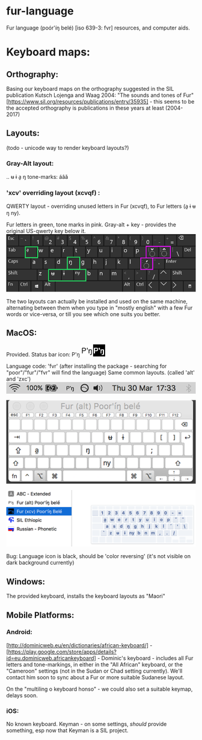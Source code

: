 # fur-language
Fur language (poór'íŋ belé) [iso 639-3: fvr] resources, and computer aids.


# Keyboard maps:
## Orthography:
Basing our keyboard maps on the orthography suggested in the SIL publication Kutsch Lojenga and Waag 2004: "The sounds and tones of Fur"
[https://www.sil.org/resources/publications/entry/35935] - this seems to be the accepted orthography is publications in these years at least (2004-2017)
## Layouts:
(todo - unicode way to render keyboard layouts?)
### Gray-Alt layout:
..
ʉ ɨ a̱ ŋ
tone-marks: áâǎ
### 'xcv' overriding layout (xcvqf) :
QWERTY layout - overriding unused letters in Fur (xcvqf), to Fur letters (a̱ ɨ ʉ ŋ ny).

Fur letters in green, tone marks in pink. Gray-alt + key - provides the original US-qwerty key below it.
![image of lowercase keymap](./kbd_zxc_01.png)

The two layouts can actually be installed and used on the same machine, alternating between them when you type in "mostly english" with a few Fur words or vice-versa, or till you see which one suits you better.


## MacOS:
Provided.
Status bar icon: P'ŋ
![image icon with transparent bg ](./Pn.png)![dark](./Pn_x.png)

 Language code: 'fvr' (after installing the package - searching for "poor"/"fur"/"fvr" will find the language) Same common layouts. (called 'alt' and 'zxc')
![image of mac status bar with P'ŋ icon](./fur_mac_02.png)

![image of alt-state keymap](./fur_mac_03.png)

![image of alt-state keymap](./fur_mac_01.png)

Bug: Language icon is black, should be 'color reversing' (it's not visible on dark background currently)

## Windows:
The provided keyboard, installs the keyboard layouts as "Maori"

## Mobile Platforms:

### Android:
[http://dominicweb.eu/en/dictionaries/african-keyboard/] -
[https://play.google.com/store/apps/details?id=eu.dominicweb.africankeyboard] - Dominic's keyboard - includes all Fur letters and tone-markings, in either in the "All African" keyboard, or the "Cameroon" settings (not in the Sudan or Chad setting currently). We'll contact him soon to sync about a Fur or more suitable Sudanese layout.

On the "multiling o keyboard honso" - we could also set a suitable keymap, delays soon.

### iOS:
No known keyboard.
Keyman - on some settings, _should_ provide something, esp now that Keyman is a SIL project.

